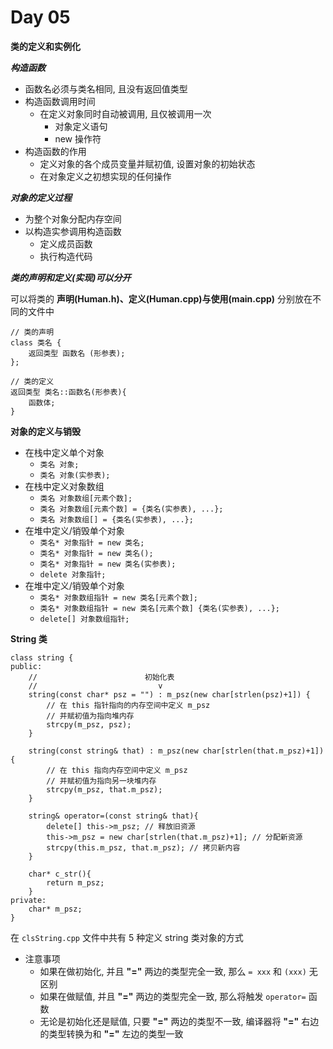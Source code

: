 # Day 05

**类的定义和实例化** <p>
***构造函数***
- 函数名必须与类名相同, 且没有返回值类型
- 构造函数调用时间
    - 在定义对象同时自动被调用, 且仅被调用一次
        - 对象定义语句
        - new 操作符
- 构造函数的作用
    - 定义对象的各个成员变量并赋初值, 设置对象的初始状态
    - 在对象定义之初想实现的任何操作

***对象的定义过程***
- 为整个对象分配内存空间
- 以构造实参调用构造函数
    - 定义成员函数
    - 执行构造代码

***类的声明和定义(实现)可以分开*** <p>
可以将类的 **声明(Human.h)、定义(Human.cpp)与使用(main.cpp)** 分别放在不同的文件中
```
// 类的声明
class 类名 {
    返回类型 函数名 (形参表);
};

// 类的定义
返回类型 类名::函数名(形参表){
    函数体;
}
```

**对象的定义与销毁**
- 在栈中定义单个对象
    - `类名 对象;`
    - `类名 对象(实参表);`
- 在栈中定义对象数组
    - `类名 对象数组[元素个数];`
    - `类名 对象数组[元素个数] = {类名(实参表), ...};`
    - `类名 对象数组[] = {类名(实参表), ...};`
- 在堆中定义/销毁单个对象
    - `类名* 对象指针 = new 类名;`
    - `类名* 对象指针 = new 类名();`
    - `类名* 对象指针 = new 类名(实参表);`
    - `delete 对象指针;`
- 在堆中定义/销毁单个对象
    - `类名* 对象数组指针 = new 类名[元素个数];`
    - `类名* 对象数组指针 = new 类名[元素个数] {类名(实参表), ...};`
    - `delete[] 对象数组指针;`

**String 类**
```
class string {
public:
    //                        初始化表
    //                           v
    string(const char* psz = "") : m_psz(new char[strlen(psz)+1]) {
        // 在 this 指针指向的内存空间中定义 m_psz
        // 并赋初值为指向堆内存
        strcpy(m_psz, psz);
    }

    string(const string& that) : m_psz(new char[strlen(that.m_psz)+1]) {
        // 在 this 指向内存空间中定义 m_psz
        // 并赋初值为指向另一块堆内存
        strcpy(m_psz, that.m_psz);
    }

    string& operator=(const string& that){
        delete[] this->m_psz; // 释放旧资源
        this->m_psz = new char[strlen(that.m_psz)+1]; // 分配新资源
        strcpy(this.m_psz, that.m_psz); // 拷贝新内容
    }

    char* c_str(){
        return m_psz;
    }
private:
    char* m_psz;
}
```
在 `clsString.cpp` 文件中共有 5 种定义 string 类对象的方式
- 注意事项
    - 如果在做初始化, 并且 **"="** 两边的类型完全一致, 那么 `= xxx` 和 `(xxx)` 无区别
    - 如果在做赋值, 并且 **"="** 两边的类型完全一致, 那么将触发 `operator=` 函数
    - 无论是初始化还是赋值, 只要 **"="** 两边的类型不一致, 编译器将 **"="** 右边的类型转换为和 **"="** 左边的类型一致

